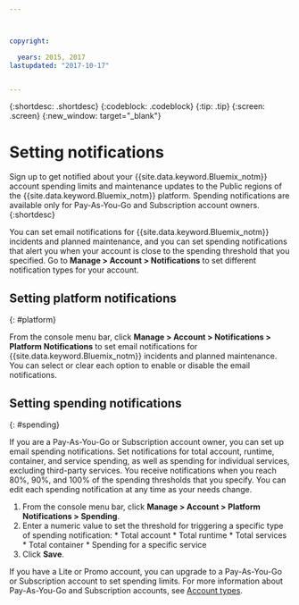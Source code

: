 ```yaml
---



copyright:

  years: 2015, 2017
lastupdated: "2017-10-17"


---
```


{:shortdesc: .shortdesc}
{:codeblock: .codeblock}
{:tip: .tip}
{:screen: .screen}
{:new_window: target="_blank"}

# Setting notifications
Sign up to get notified about your {{site.data.keyword.Bluemix_notm}} account spending limits and  maintenance updates to the Public regions of the {{site.data.keyword.Bluemix_notm}} platform. Spending notifications are available only for Pay-As-You-Go and Subscription account owners.
{:shortdesc}

You can set email notifications for {{site.data.keyword.Bluemix_notm}} incidents and planned maintenance, and you can set spending notifications that alert you when your account is close to the spending threshold that you specified. Go to **Manage > Account > Notifications** to set different notification types for your account.

## Setting platform notifications
{: #platform}

From the console menu bar, click **Manage > Account > Notifications > Platform Notifications** to set email notifications for {{site.data.keyword.Bluemix_notm}} incidents and planned maintenance. You can select or clear each option to enable or disable the email notifications.

## Setting spending notifications
{: #spending}

If you are a Pay-As-You-Go or Subscription account owner, you can set up email spending notifications. Set notifications for total account, runtime, container, and service spending, as well as spending for individual services, excluding third-party services. You receive notifications when you reach 80%, 90%, and 100% of the spending thresholds that you specify. You can edit each spending notification at any time as your needs change.

  1. From the console menu bar, click **Manage > Account > Platform Notifications > Spending**.
  2. Enter a numeric value to set the threshold for triggering a specific type of spending notification:
    * Total account
    * Total runtime
    * Total services
    * Total container
    * Spending for a specific service
  3. Click **Save**.
  
If you have a Lite or Promo account, you can upgrade to a Pay-As-You-Go or Subscription account to set spending limits. For more information about Pay-As-You-Go and Subscription accounts, see [Account types](/docs/pricing/index.html).
